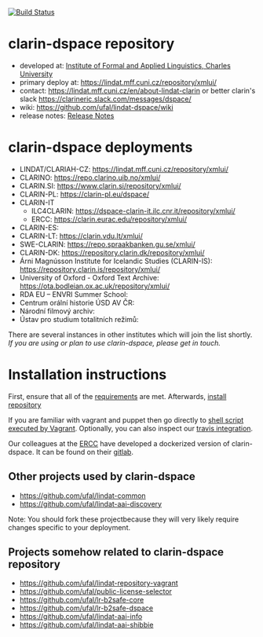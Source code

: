 [![Build Status](https://travis-ci.org/ufal/clarin-dspace.svg?branch=lindat)](https://travis-ci.org/ufal/clarin-dspace)
# clarin-dspace repository

* developed at: [Institute of Formal and Applied Linguistics, Charles University](http://ufal.mff.cuni.cz/)
* primary deploy at: https://lindat.mff.cuni.cz/repository/xmlui/
* contact: https://lindat.mff.cuni.cz/en/about-lindat-clarin or better clarin's slack https://clarineric.slack.com/messages/dspace/
* wiki: https://github.com/ufal/lindat-dspace/wiki
* release notes: [Release Notes](https://github.com/ufal/lindat-dspace/wiki/ReleaseNotes)

# clarin-dspace deployments

* LINDAT/CLARIAH-CZ: https://lindat.mff.cuni.cz/repository/xmlui/
* CLARINO: https://repo.clarino.uib.no/xmlui/
* CLARIN.SI: https://www.clarin.si/repository/xmlui/
* CLARIN-PL: https://clarin-pl.eu/dspace/
* CLARIN-IT
    * ILC4CLARIN: https://dspace-clarin-it.ilc.cnr.it/repository/xmlui/
    * ERCC: https://clarin.eurac.edu/repository/xmlui/
* CLARIN-ES:
* CLARIN-LT: https://clarin.vdu.lt/xmlui/
* SWE-CLARIN: https://repo.spraakbanken.gu.se/xmlui/
* CLARIN-DK: https://repository.clarin.dk/repository/xmlui/
* Árni Magnússon Institute for Icelandic Studies (CLARIN-IS): https://repository.clarin.is/repository/xmlui/
* University of Oxford - Oxford Text Archive: https://ota.bodleian.ox.ac.uk/repository/xmlui/
* RDA EU – ENVRI Summer School:
* Centrum orální historie ÚSD AV ČR:
* Národní filmový archiv:
* Ústav pro studium totalitních režimů:

There are several instances in other institutes which will join the list shortly.
*If you are using or plan to use clarin-dspace, please get in touch.*


# Installation instructions

First, ensure that all of the [requirements](https://github.com/ufal/clarin-dspace/wiki/Installation----Prerequisites) are met.
Afterwards, [install repository](https://github.com/ufal/clarin-dspace/wiki/Installation)

If you are familiar with vagrant and puppet then go directly to
[shell script executed by Vagrant](https://github.com/ufal/lindat-repository-vagrant/blob/master/Projects/setup.lindat.sh).
Optionally, you can also inspect our [travis integration](https://github.com/ufal/clarin-dspace/blob/lindat/.travis.yml).

Our colleagues at the [ERCC](https://clarin.eurac.edu) have developed a dockerized version of clarin-dspace. It can be found on their [gitlab](https://gitlab.inf.unibz.it/commul/docker/clarin-dspace).

## Other projects used by clarin-dspace

* https://github.com/ufal/lindat-common
* https://github.com/ufal/lindat-aai-discovery

Note: You should fork these projectbecause they will very likely require changes specific to your deployment.


## Projects somehow related to clarin-dspace repository

* https://github.com/ufal/lindat-repository-vagrant
* https://github.com/ufal/public-license-selector
* https://github.com/ufal/lr-b2safe-core
* https://github.com/ufal/lr-b2safe-dspace
* https://github.com/ufal/lindat-aai-info
* https://github.com/ufal/lindat-aai-shibbie
